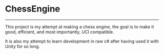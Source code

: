 # ChessEngine
---

This project is my attempt at making a chess engine, the goal is to make it good, efficient, and most importantly, UCI compatible.

It is also my attempt to learn development in raw c# after having used it with Unity for so long.
